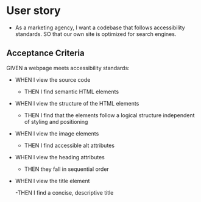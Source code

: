 # User story

- As a marketing agency, I want a codebase that follows accessibility standards.
  SO that our own site is optimized for search engines.

## Acceptance Criteria

GIVEN a webpage meets accessibility standards:

- WHEN I view the source code

  - THEN I find semantic HTML elements

* WHEN I view the structure of the HTML elements

  - THEN I find that the elements follow a logical structure independent of styling and positioning

* WHEN I view the image elements

  - THEN I find accessible alt attributes

* WHEN I view the heading attributes

  - THEN they fall in sequential order

* WHEN I view the title element

  -THEN I find a concise, descriptive title
